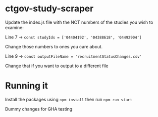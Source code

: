 # ctgov-study-scraper


Update the index.js file with the NCT numbers of the studies you wish to examine:


Line 7 -> `const studyIds = ['04404192', '04388618', '04492904']`

Change those numbers to ones you care about. 

Line 9 -> `const outputFileName = 'recruitmentStatusChanges.csv'`

Change that if you want to output to a different file


# Running it
Install the packages using `npm install` then run `npm run start`


Dummy changes for GHA testing
